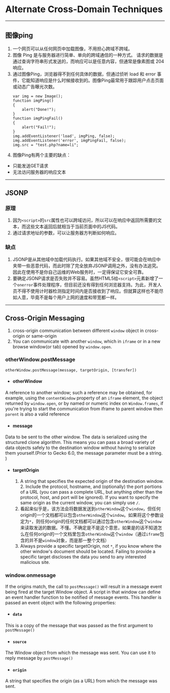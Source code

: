 # Alternate Cross-Domain Techniques

***
## 图像ping
1. 一个网页可以从任何网页中加载图像，不用担心跨域不跨域。
2. 图像 Ping 是与服务器进行简单、单向的跨域通信的一种方式。 请求的数据是通过查询字符串形式发送的，而响应可以是任意内容，但通常是像素图或 204 响应。
3. 通过图像Ping，浏览器得不到任何具体的数据，但通过侦听 load 和 error 事件，它能知道响应是什么时候接收到的。图像Ping最常用于跟踪用户点击页面或动态广告曝光次数。
    ```
    var img = new Image();
    function imgPing()
    {
        alert("Done!");
    }
    function imgPingFail()
    {
        alert("Fail!");
    }
    img.addEventListener('load', imgPing, false);
    img.addEventListener('error', imgPingFail, false);
    img.src = "test.php?name=li";
    ```
4. 图像Ping有两个主要的缺点：
  * 只能发送GET请求
  * 无法访问服务器的响应文本


***
## JSONP
### 原理
1. 因为`<script>`的`src`属性也可以跨域访问，所以可以在响应中返回所需要的文本，而这些文本返回后就相当于当前页面中的JS代码。
2. 通过请求地址的参数，可以让服务器方判断如何响应。

### 缺点
1. JSONP是从其他域中加载代码执行。如果其他域不安全，很可能会在响应中夹带一些恶意代码，而此时除了完全放弃JSONP调用之外，没有办法追究。因此在使用不是你自己运维的Web服务时，一定得保证它安全可靠。
2. 要确定JSONP请求是否失败并不容易。虽然HTML5给`<script>`元素新增了一个`onerror`事件处理程序，但目前还没有得到任何浏览器支持。为此，开发人员不得不使用计时器检测指定时间内是否接收到了响应。但就算这样也不能尽如人意，毕竟不是每个用户上网的速度和带宽都一样。


***
## Cross-Origin Messaging
1. cross-origin communication between different `window` object in cross-origin or same-origin
2. You can communicate with another `window`, which in `iframe` or in a new browse window(or tab) opened by `window.open`.

### otherWindow.postMessage
  `otherWindow.postMessage(message, targetOrigin, [transfer])`  
* #### otherWindow
A reference to another window; such a reference may be obtained, for example, using the `contentWindow` property of an `iframe` element, the object returned by `window.open`, or by named or numeric index on `Window.frames`, if you're trying to start the communication from iframe to parent window then `parent` is also a valid reference

* #### message
Data to be sent to the other window. The data is serialized using the structured clone algorithm. This means you can pass a broad variety of data objects safely to the destination window without having to serialize them yourself.(Prior to Gecko 6.0, the message parameter must be a string. )

* #### targetOrigin
  1. A string that specifies the expected origin of the destination window. 2. Include the protocol, hostname, and (optionally) the port portions of a URL (you can pass a complete URL, but anything other than the protocol, host, and port will be ignored). If you want to specify the same origin as the current window, you can simply use `/`.
  3. 看起来似乎是，该方法会将数据发送到`otherWindow`这个`window`，但任何origin的一个文档都可以包含`otherWindow`这个`window`。如果将这个参数设定为`*`，则任何origin的任何文档都可以通过包含`otherWindow`这个`window`来读取发送的数据。不懂。不确定是不是这个意思，如果是的话不知道怎么在任何origin的一个文档里包含`otherWindow`这个`window`（通过`iframe`包含的并不是`window`对象，而是那一整个文档）
  4. Always provide a specific targetOrigin, not `*`, if you know where the other window's document should be located. Failing to provide a specific target discloses the data you send to any interested malicious site.

### window.onmessage
If the origins match, the call to `postMessage()` will result in a message event being fired at the target Window object. A script in that window can define an event handler function to be notified of message events. This handler is passed an event object with the following properties:
* #### `data`
This is a copy of the message that was passed as the first argument to `postMessage()`
* #### `source`
The Window object from which the message was sent. You can use it to reply message by `postMessage()`
* #### `origin`
A string that specifies the origin (as a URL) from which the message was sent.
